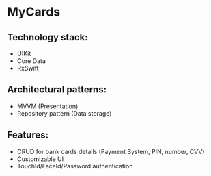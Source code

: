 # MyCards

## Technology stack:
* UIKit
* Core Data
* RxSwift

## Architectural patterns:
* MVVM (Presentation)
* Repository pattern (Data storage)

## Features:
* CRUD for bank cards details (Payment System, PIN, number, CVV)
* Customizable UI
* TouchId/FaceId/Password authentication

